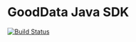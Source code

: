 # GoodData Java SDK

[![Build Status](https://travis-ci.org/martiner/gooddata-java.png?branch=master)](https://travis-ci.org/martiner/gooddata-java)
